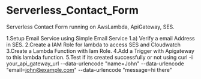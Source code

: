 # Serverless_Contact_Form
Serverless Contact Form running on AwsLambda, ApiGateway, SES.


1.Setup Email Service using Simple Email Service
  1.a) Verify a email Address in SES.
2.Create a IAM Role for lambda to access SES and Cloudwatch
3.Create a Lambda Function with Iam Role.
4.Add a Trigger with Apigateway to this lambda function.
5.Test if its created successfully or not using 
  curl -i your_api_gateway_url --data-urlencode "name=John" --data-urlencode "email=john@example.com" --data-urlencode "message=hi there"
